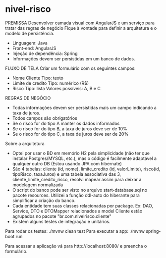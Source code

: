 # nivel-risco

PREMISSA 
 	Desenvolver camada visual com AngularJS e um serviço para tratar das regras de negócio 
 	Fique à vontade para definir a arquitetura e o modelo de persistência. 
-	Linguagem: Java 
-	Front-end: AngularJS 
-	Injeção de dependência: Spring 
-	Informações devem ser persistidas em um banco de dados. 
 	 
 
FLUXO DE TELA 
 	Criar um formulário com os seguintes campos: 
-	Nome Cliente 
 	 	 	Tipo: texto 
-	Limite de credito 
 	 	 	Tipo: numérico (R$) 
-	Risco 
 	 	 	Tipo: lista 
 	 	 	 	Valores possíveis: A, B e C 
 	  
 	 
REGRAS DE NEGÓCIO 
-	Todas informações devem ser persistidas mais um campo indicando a taxa de juros. 
-	Todos campos são obrigatórios 
-	Se o risco for do tipo A manter os dados informados 
-	Se o risco for do tipo B, a taxa de juros deve ser de 10% 
-	Se o risco for do tipo C, a taxa de juros deve ser de 20% 
 
Sobre a arquitetura

- Optei por usar o BD em memório H2 pela simplicidade (não ter que instalar Postgres/MYSQL, etc.), mas o código é facilmente adaptável a qualquer outro DB (Estou usando JPA com hibernate)
- São 4 tabelas: cliente (id, nome), limite_credito (id, valorLimite), risco(id, tipoRisco, taxaJuros) e uma tabela associativa das 3, cliente_limite_credito_risco, resolvi mapear assim para deixar a modelagem normalizada
- O script do banco pode ser visto no arquivo start-database.sql no pacote resources. Utilizei a função ddl-auto do hiberante para simplificar a criação do banco. 
- Cada entidade tem suas classes relacionadas por package. Ex: DAO, Service, DTO e DTOMapper relacionados a model Cliente estão agrupados no pacote "br.com.nivelrisco.cliente"
- Existem alguns testes de integração e unitários.

Para rodar os testes: ./mvnw clean test
Para executar a app: ./mvnw spring-boot:run

Para acessar a aplicação vá para http://localhost:8080/ e preencha o formulário.




